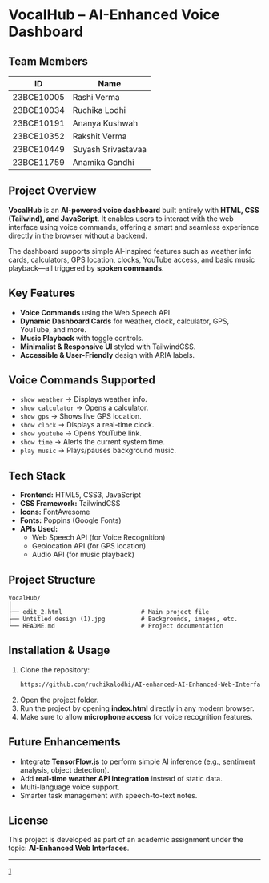 
# VocalHub – AI-Enhanced Voice Dashboard  

## Team Members  

| ID | Name |
|----|------|
| 23BCE10005 | Rashi Verma |
| 23BCE10034 | Ruchika Lodhi |
| 23BCE10191 | Ananya Kushwah |
| 23BCE10352 | Rakshit Verma |
| 23BCE10449 | Suyash Srivastavaa |
| 23BCE11759 | Anamika Gandhi |

## Project Overview  
**VocalHub** is an **AI-powered voice dashboard** built entirely with **HTML, CSS (Tailwind), and JavaScript**. It enables users to interact with the web interface using voice commands, offering a smart and seamless experience directly in the browser without a backend.  

The dashboard supports simple AI-inspired features such as weather info cards, calculators, GPS location, clocks, YouTube access, and basic music playback—all triggered by **spoken commands**.  

## Key Features  
- **Voice Commands** using the Web Speech API.  
- **Dynamic Dashboard Cards** for weather, clock, calculator, GPS, YouTube, and more.  
- **Music Playback** with toggle controls.  
- **Minimalist & Responsive UI** styled with TailwindCSS.  
- **Accessible & User-Friendly** design with ARIA labels.  

## Voice Commands Supported  
- `show weather` → Displays weather info.  
- `show calculator` → Opens a calculator.  
- `show gps` → Shows live GPS location.  
- `show clock` → Displays a real-time clock.  
- `show youtube` → Opens YouTube link.  
- `show time` → Alerts the current system time.  
- `play music` → Plays/pauses background music.  

## Tech Stack  
- **Frontend:** HTML5, CSS3, JavaScript  
- **CSS Framework:** TailwindCSS  
- **Icons:** FontAwesome  
- **Fonts:** Poppins (Google Fonts)  
- **APIs Used:**  
  - Web Speech API (for Voice Recognition)  
  - Geolocation API (for GPS location)  
  - Audio API (for music playback)  

## Project Structure  
```
VocalHub/
│
├── edit_2.html                      # Main project file
├── Untitled design (1).jpg          # Backgrounds, images, etc.
└── README.md                        # Project documentation
```

## Installation & Usage  
1. Clone the repository:  
   ```bash
   https://github.com/ruchikalodhi/AI-enhanced-AI-Enhanced-Web-Interfaces
   ```
2. Open the project folder.  
3. Run the project by opening **index.html** directly in any modern browser.  
4. Make sure to allow **microphone access** for voice recognition features.  

## Future Enhancements  
- Integrate **TensorFlow.js** to perform simple AI inference (e.g., sentiment analysis, object detection).  
- Add **real-time weather API integration** instead of static data.  
- Multi-language voice support.  
- Smarter task management with speech-to-text notes.  

## License  
This project is developed as part of an academic assignment under the topic: **AI-Enhanced Web Interfaces**.  

***

[1](https://fonts.googleapis.com/css2?family=Poppins&display=swap)
